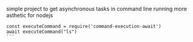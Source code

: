 simple project to get asynchronous tasks in command line running more asthetic for nodejs

````
const executeCommand = require('command-execution-await')
await executeCommand("ls")
```
